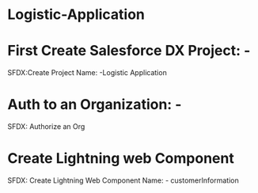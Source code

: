 # Logistic-Application

# First Create Salesforce DX Project: -
  SFDX:Create Project
  Name: -Logistic Application
  
# Auth to an Organization: -
  SFDX: Authorize an Org
  
  
# Create Lightning web Component
  SFDX: Create Lightning Web Component
  Name: - customerInformation
